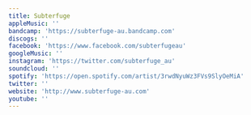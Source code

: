 ```yaml
---
title: Subterfuge
appleMusic: ''
bandcamp: 'https://subterfuge-au.bandcamp.com'
discogs: ''
facebook: 'https://www.facebook.com/subterfugeau'
googleMusic: ''
instagram: 'https://twitter.com/subterfuge_au'
soundcloud: ''
spotify: 'https://open.spotify.com/artist/3rwdNyuWz3FVs9SlyOeMiA'
twitter: ''
website: 'http://www.subterfuge-au.com'
youtube: ''
---
```

